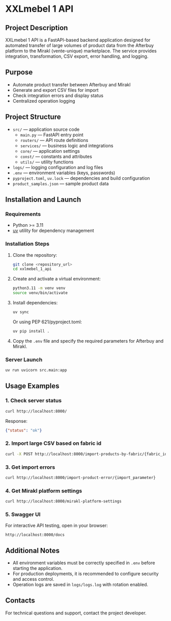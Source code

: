 # XXLmebel 1 API

## Project Description
XXLmebel 1 API is a FastAPI-based backend application designed for automated transfer of large volumes of product data from the Afterbuy platform to the Mirakl (vente-unique) marketplace. The service provides integration, transformation, CSV export, error handling, and logging.

## Purpose
- Automate product transfer between Afterbuy and Mirakl
- Generate and export CSV files for import
- Check integration errors and display status
- Centralized operation logging

## Project Structure
- `src/` — application source code
  - `main.py` — FastAPI entry point
  - `routers/` — API route definitions
  - `services/` — business logic and integrations
  - `core/` — application settings
  - `const/` — constants and attributes
  - `utils/` — utility functions
- `logs/` — logging configuration and log files
- `.env` — environment variables (keys, passwords)
- `pyproject.toml`, `uv.lock` — dependencies and build configuration
- `product_samples.json` — sample product data

## Installation and Launch
### Requirements
- Python >= 3.11
- [uv](https://github.com/astral-sh/uv) utility for dependency management

### Installation Steps
1. Clone the repository:
   ```bash
   git clone <repository_url>
   cd xxlmebel_1_api
   ```
2. Create and activate a virtual environment:
   ```bash
   python3.11 -m venv venv
   source venv/bin/activate
   ```
3. Install dependencies:
   ```bash
   uv sync
   ```
   Or using PEP 621/pyproject.toml:
   ```bash
   uv pip install .
   ```
4. Copy the `.env` file and specify the required parameters for Afterbuy and Mirakl.

### Server Launch
```bash
uv run uvicorn src.main:app
```

## Usage Examples
### 1. Check server status
```bash
curl http://localhost:8000/
```
Response:
```json
{"status": "ok"}
```

### 2. Import large CSV based on fabric id
```bash
curl -X POST http://localhost:8000/import-products-by-fabric/{fabric_id}
```

### 3. Get import errors
```bash
curl http://localhost:8000/import-product-error/{import_parameter}
```

### 4. Get Mirakl platform settings
```bash
curl http://localhost:8000/mirakl-platform-settings
```

### 5. Swagger UI
For interactive API testing, open in your browser:
```
http://localhost:8000/docs
```

## Additional Notes
- All environment variables must be correctly specified in `.env` before starting the application.
- For production deployments, it is recommended to configure security and access control.
- Operation logs are saved in `logs/logs.log` with rotation enabled.

## Contacts
For technical questions and support, contact the project developer.
